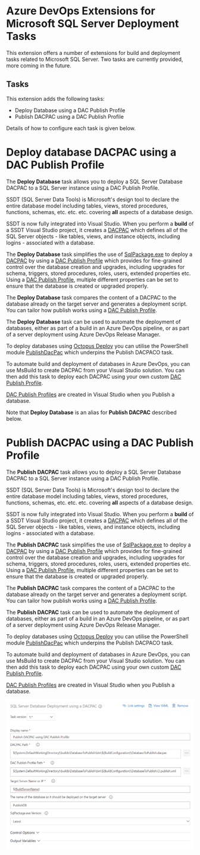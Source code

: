 # Azure DevOps Extensions for Microsoft SQL Server Deployment Tasks

This extension offers a number of extensions for build and deployment tasks related to Microsoft SQL Server.  Two tasks are currently provided, more coming in the future.

## Tasks
This extension adds the following tasks:
* Deploy Database using a DAC Publish Profile
* Publish DACPAC using a DAC Publish Profile

Details of how to configure each task is given below.

# Deploy database DACPAC using a DAC Publish Profile

The **Deploy Database** task allows you to deploy a SQL Server Database DACPAC to a SQL Server instance using a DAC Publish Profile.

SSDT (SQL Server Data Tools) is Microsoft's design tool to declare the entire database model including tables, views, stored procedures, functions, schemas, etc. etc. etc.  covering **all** aspects of a database design.

SSDT is now fully integrated into Visual Studio.  When you perform a **build** of a SSDT Visual Studio project, it creates a [DACPAC](https://msdn.microsoft.com/en-IN/library/ee210546.aspx) which defines all of the SQL Server objects - like tables, views, and instance objects, including logins - associated with a database.

The **Deploy Database** task simplifies the use of [SqlPackage.exe](https://docs.microsoft.com/en-us/sql/tools/sqlpackage) to deploy a [DACPAC](https://msdn.microsoft.com/en-IN/library/ee210546.aspx) by using a [DAC Publish Profile](https://github.com/DrJohnT/PublishDacPac/wiki/DAC-Publish-Profile)  which provides for fine-grained control over the database creation and upgrades, including upgrades for schema, triggers, stored procedures, roles, users, extended properties etc. Using a [DAC Publish Profile](https://github.com/DrJohnT/PublishDacPac/wiki/DAC-Publish-Profile), multiple different properties can be set to ensure that the database is created or upgraded properly.

The **Deploy Database** task compares the content of a DACPAC to the database already on the target server and generates a deployment script.  You can tailor how publish works using a [DAC Publish Profile](https://github.com/DrJohnT/PublishDacPac/wiki/DAC-Publish-Profile).

The **Deploy Database** task can be used to automate the deployment of databases, either as part of a build in an Azure DevOps pipeline, or as part of a server deployment using Azure DevOps Release Manager.

To deploy databases using [Octopus Deploy](https://octopus.com/) you can utilise the PowerShell module [PublishDacPac](https://github.com/DrJohnT/PublishDacPac/) which underpins the Publish DACPACO task.

To automate build and deployment of databases in Azure DevOps, you can use MsBuild to create DACPAC from your Visual Studio solution.  You can then add this task to deploy each DACPAC using your own custom [DAC Publish Profile](https://github.com/DrJohnT/PublishDacPac/wiki/DAC-Publish-Profile).

[DAC Publish Profiles](https://github.com/DrJohnT/PublishDacPac/wiki/DAC-Publish-Profile) are created in Visual Studio when you Publish a database.

Note that **Deploy Database** is an alias for **Publish DACPAC** described below.

# Publish DACPAC using a DAC Publish Profile

The **Publish DACPAC** task allows you to deploy a SQL Server Database DACPAC to a SQL Server instance using a DAC Publish Profile.

SSDT (SQL Server Data Tools) is Microsoft's design tool to declare the entire database model including tables, views, stored procedures, functions, schemas, etc. etc. etc.  covering **all** aspects of a database design.

SSDT is now fully integrated into Visual Studio.  When you perform a **build** of a SSDT Visual Studio project, it creates a [DACPAC](https://msdn.microsoft.com/en-IN/library/ee210546.aspx) which defines all of the SQL Server objects - like tables, views, and instance objects, including logins - associated with a database.

The **Publish DACPAC** task simplifies the use of [SqlPackage.exe](https://docs.microsoft.com/en-us/sql/tools/sqlpackage) to deploy a [DACPAC](https://msdn.microsoft.com/en-IN/library/ee210546.aspx) by using a [DAC Publish Profile](https://github.com/DrJohnT/PublishDacPac/wiki/DAC-Publish-Profile)  which provides for fine-grained control over the database creation and upgrades, including upgrades for schema, triggers, stored procedures, roles, users, extended properties etc. Using a [DAC Publish Profile](https://github.com/DrJohnT/PublishDacPac/wiki/DAC-Publish-Profile), multiple different properties can be set to ensure that the database is created or upgraded properly.

The **Publish DACPAC** task compares the content of a DACPAC to the database already on the target server and generates a deployment script.  You can tailor how publish works using a [DAC Publish Profile](https://github.com/DrJohnT/PublishDacPac/wiki/DAC-Publish-Profile).

The **Publish DACPAC** task can be used to automate the deployment of databases, either as part of a build in an Azure DevOps pipeline, or as part of a server deployment using Azure DevOps Release Manager.

To deploy databases using [Octopus Deploy](https://octopus.com/) you can utilise the PowerShell module [PublishDacPac](https://github.com/DrJohnT/PublishDacPac/) which underpins the Publish DACPACO task.

To automate build and deployment of databases in Azure DevOps, you can use MsBuild to create DACPAC from your Visual Studio solution.  You can then add this task to deploy each DACPAC using your own custom [DAC Publish Profile](https://github.com/DrJohnT/PublishDacPac/wiki/DAC-Publish-Profile).

[DAC Publish Profiles](https://github.com/DrJohnT/PublishDacPac/wiki/DAC-Publish-Profile) are created in Visual Studio when you Publish a database.

![Publish DACPAC Task Configuration](images/AzureDevOpsTaskDetail.png "Publish DACPAC Task Configuration")